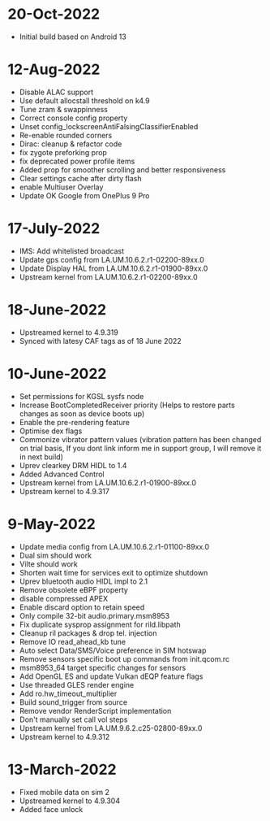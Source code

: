 # 20-Oct-2022
- Initial build based on Android 13

# 12-Aug-2022
- Disable ALAC support 
- Use default allocstall threshold on k4.9 
- Tune zram & swappinness 
- Correct console config property 
- Unset config_lockscreenAntiFalsingClassifierEnabled 
- Re-enable rounded corners 
- Dirac: cleanup & refactor code 
- fix zygote preforking prop 
- fix deprecated power profile items 
- Added prop for smoother scrolling and better responsiveness 
- Clear settings cache after dirty flash 
- enable Multiuser Overlay 
- Update OK Google from OnePlus 9 Pro

# 17-July-2022
- IMS: Add whitelisted broadcast
- Update gps config from LA.UM.10.6.2.r1-02200-89xx.0
- Update Display HAL from LA.UM.10.6.2.r1-01900-89xx.0
- Upstream kernel from LA.UM.10.6.2.r1-02200-89xx.0

# 18-June-2022
- Upstreamed kernel to 4.9.319
- Synced with latesy CAF tags as of 18 June 2022

# 10-June-2022
- Set permissions for KGSL sysfs node
- Increase BootCompletedReceiver priority (Helps to restore parts changes as soon as device boots up)
- Enable the pre-rendering feature
- Optimise dex flags
- Commonize vibrator pattern values (vibration pattern has been changed on trial basis, If you dont link inform me in support group, I will remove it in next build)
- Uprev clearkey DRM HIDL to 1.4
- Added Advanced Control
- Upstream kernel from LA.UM.10.6.2.r1-01900-89xx.0
- Upstream kernel to 4.9.317

# 9-May-2022
- Update media config from LA.UM.10.6.2.r1-01100-89xx.0
- Dual sim should work
- Vilte should work
- Shorten wait time for services exit to optimize shutdown
- Uprev bluetooth audio HIDL impl to 2.1
- Remove obsolete eBPF property
- disable compressed APEX
- Enable discard option to retain speed
- Only compile 32-bit audio.primary.msm8953
- Fix duplicate sysprop assignment for rild.libpath
- Cleanup ril packages & drop tel. injection
- Remove IO read_ahead_kb tune
- Auto select Data/SMS/Voice preference in SIM hotswap
- Remove sensors specific boot up commands from init.qcom.rc
- msm8953_64 target specific changes for sensors
- Add OpenGL ES and update Vulkan dEQP feature flags
- Use threaded GLES render engine
- Add ro.hw_timeout_multiplier
- Build sound_trigger from source
- Remove vendor RenderScript implementation
- Don't manually set call vol steps
- Upstream kernel from LA.UM.9.6.2.c25-02800-89xx.0
- Upstream kernel to 4.9.312

# 13-March-2022
- Fixed mobile data on sim 2
- Upstreamed kernel to 4.9.304
- Added face unlock 
